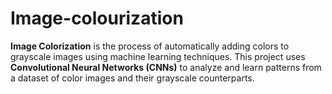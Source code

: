 # Image-colourization
**Image Colorization** is the process of automatically adding colors to grayscale images using machine learning techniques. This project uses **Convolutional Neural Networks (CNNs)** to analyze and learn patterns from a dataset of color images and their grayscale counterparts.
